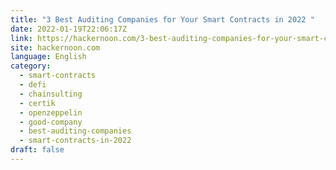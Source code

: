 ```yaml
---
title: "3 Best Auditing Companies for Your Smart Contracts in 2022 "
date: 2022-01-19T22:06:17Z
link: https://hackernoon.com/3-best-auditing-companies-for-your-smart-contracts-in-2022?source=rss&utm_medium=RSS&utm_source=news.12bit.vn
site: hackernoon.com
language: English
category:
  - smart-contracts
  - defi
  - chainsulting
  - certik
  - openzeppelin
  - good-company
  - best-auditing-companies
  - smart-contracts-in-2022
draft: false
---
```

